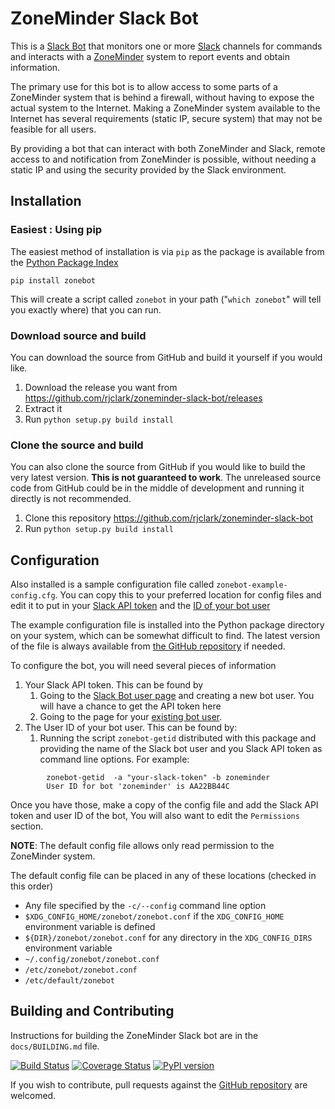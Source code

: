 # ZoneMinder Slack Bot

This is a [Slack Bot](https://api.slack.com/bot-users) that monitors one or
more [Slack](https://slack.com) channels for commands and interacts with
a [ZoneMinder](https://www.zoneminder.com/) system to report events and
obtain information.

The primary use for this bot is to allow access to some parts of a ZoneMinder
system that is behind a firewall, without having to expose the actual system
to the Internet. Making a ZoneMinder system available to the Internet has
several requirements (static IP, secure system) that may not be feasible for all
users.

By providing a bot that can interact with both ZoneMinder and Slack, remote
access to and notification from ZoneMinder is possible, without needing a static
IP and using the security provided by the Slack environment.

## Installation

### Easiest : Using pip

The easiest method of installation is via `pip` as the package is available
from the [Python Package Index](https://pypi.python.org/pypi)

```
pip install zonebot
```    

This will create a script called `zonebot` in your path ("`which zonebot`" will tell
you exactly where) that you can run.

### Download source and build

You can download the source from GitHub and build it yourself if you would like.

1. Download the release you want from https://github.com/rjclark/zoneminder-slack-bot/releases
1. Extract it
1. Run `python setup.py build install`

### Clone the source and build

You can also clone the source from GitHub if you would like to build the very latest
version. **This is not guaranteed to work**. The unreleased source code from GitHub could be in
the middle of development and running it directly is not recommended.

1. Clone this repository https://github.com/rjclark/zoneminder-slack-bot
1. Run `python setup.py build install`

Configuration
-------------

Also installed is a sample configuration file called `zonebot-example-config.cfg`.
You can copy this to your preferred location for config files and edit it to put in
your [Slack API token](https://api.slack.com/tokens) and the
[ID of your bot user](https://api.slack.com/bot-users)

The example configuration file is installed into the Python package directory on
your system, which can be somewhat difficult to find. The latest version of the
file is always available from
[the GitHub repository](https://github.com/rjclark/zoneminder-slack-bot/blob/master/docs/zonebot-example-config.cfg)
if needed.

To configure the bot, you will need several pieces of information

1. Your Slack API token. This can be found by
    1. Going to the [Slack Bot user page](https://api.slack.com/bot-users) and creating
       a new bot user. You will have a chance to get the API token here
    2. Going to the page for your [existing bot user](https://my.slack.com/apps/manage/custom-integrations).
2. The User ID of your bot user. This can be found by:
    1. Running the script `zonebot-getid` distributed with this package and providing
       the name of the Slack bot user and you Slack API token as command line options.
       For example:

```
        zonebot-getid  -a "your-slack-token" -b zoneminder
        User ID for bot 'zoneminder' is AA22BB44C
```

Once you have those, make a copy of the config file and add the Slack API token and user ID of the bot, You will also want to edit the `Permissions` section.

**NOTE**: The default config file allows only read permission to the ZoneMinder system.

The default config file can be placed in any of these locations (checked in this order)

* Any file specified by the `-c/--config` command line option
* `$XDG_CONFIG_HOME/zonebot/zonebot.conf` if the `XDG_CONFIG_HOME` environment variable is defined
* `${DIR}/zonebot/zonebot.conf` for any directory in the `XDG_CONFIG_DIRS` environment variable
* `~/.config/zonebot/zonebot.conf`
* `/etc/zonebot/zonebot.conf`
* `/etc/default/zonebot`

Building and Contributing
-------------------------

Instructions for building the ZoneMinder Slack bot are in the `docs/BUILDING.md`
file.

[![Build Status](https://travis-ci.org/rjclark/zoneminder-slack-bot.svg?branch=master)](https://travis-ci.org/rjclark/zoneminder-slack-bot)
[![Coverage Status](https://coveralls.io/repos/github/rjclark/zoneminder-slack-bot/badge.svg?branch=master)](https://coveralls.io/github/rjclark/zoneminder-slack-bot?branch=master)
[![PyPI version](https://badge.fury.io/py/zonebot.svg)](https://pypi.python.org/pypi/zonebot)

If you wish to contribute, pull requests against the
[GitHub repository](https://github.com/rjclark/zoneminder-slack-bot) are welcomed.
